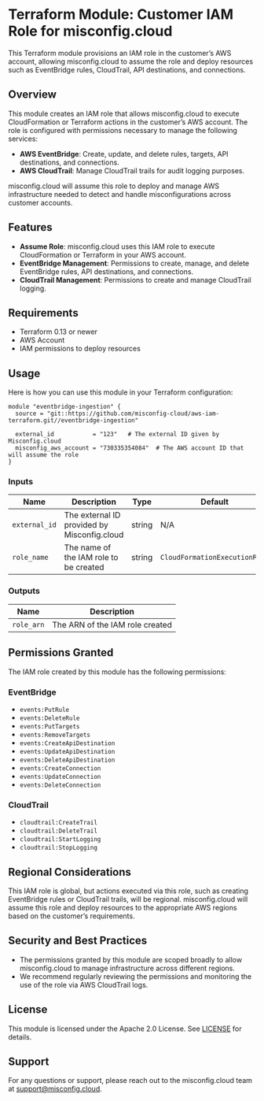 # Terraform Module: Customer IAM Role for misconfig.cloud

This Terraform module provisions an IAM role in the customer’s AWS account, allowing misconfig.cloud to assume the role and deploy resources such as EventBridge rules, CloudTrail, API destinations, and connections.

## Overview

This module creates an IAM role that allows misconfig.cloud to execute CloudFormation or Terraform actions in the customer’s AWS account. The role is configured with permissions necessary to manage the following services:

- **AWS EventBridge**: Create, update, and delete rules, targets, API destinations, and connections.
- **AWS CloudTrail**: Manage CloudTrail trails for audit logging purposes.

misconfig.cloud will assume this role to deploy and manage AWS infrastructure needed to detect and handle misconfigurations across customer accounts.

## Features

- **Assume Role**: misconfig.cloud uses this IAM role to execute CloudFormation or Terraform in your AWS account.
- **EventBridge Management**: Permissions to create, manage, and delete EventBridge rules, API destinations, and connections.
- **CloudTrail Management**: Permissions to create and manage CloudTrail logging.

## Requirements

- Terraform 0.13 or newer
- AWS Account
- IAM permissions to deploy resources

## Usage

Here is how you can use this module in your Terraform configuration:

```hcl
module "eventbridge-ingestion" {
  source = "git::https://github.com/misconfig-cloud/aws-iam-terraform.git//eventbridge-ingestion"

  external_id           = "123"   # The external ID given by Misconfig.cloud
  misconfig_aws_account = "730335354084"  # The AWS account ID that will assume the role
}

```

### Inputs

| Name                        | Description                                                                   | Type   | Default                       | Required |
|-----------------------------|-------------------------------------------------------------------------------|--------|-------------------------------|----------|
| `external_id`            | The external ID provided by Misconfig.cloud                             | string | N/A                           | Yes      |
| `role_name`                  | The name of the IAM role to be created                                        | string | `CloudFormationExecutionRole`  | No       |

### Outputs

| Name        | Description                    |
|-------------|--------------------------------|
| `role_arn`  | The ARN of the IAM role created |

## Permissions Granted

The IAM role created by this module has the following permissions:

### EventBridge

- `events:PutRule`
- `events:DeleteRule`
- `events:PutTargets`
- `events:RemoveTargets`
- `events:CreateApiDestination`
- `events:UpdateApiDestination`
- `events:DeleteApiDestination`
- `events:CreateConnection`
- `events:UpdateConnection`
- `events:DeleteConnection`

### CloudTrail

- `cloudtrail:CreateTrail`
- `cloudtrail:DeleteTrail`
- `cloudtrail:StartLogging`
- `cloudtrail:StopLogging`

## Regional Considerations

This IAM role is global, but actions executed via this role, such as creating EventBridge rules or CloudTrail trails, will be regional. misconfig.cloud will assume this role and deploy resources to the appropriate AWS regions based on the customer’s requirements.

## Security and Best Practices

- The permissions granted by this module are scoped broadly to allow misconfig.cloud to manage infrastructure across different regions.
- We recommend regularly reviewing the permissions and monitoring the use of the role via AWS CloudTrail logs.

## License

This module is licensed under the Apache 2.0 License. See [LICENSE](./LICENSE) for details.

## Support

For any questions or support, please reach out to the misconfig.cloud team at [support@misconfig.cloud](mailto:support@misconfig.cloud).
